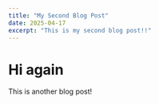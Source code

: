 ```yaml
---
title: "My Second Blog Post"
date: 2025-04-17
excerpt: "This is my second blog post!!"
---
```


# Hi again

This is another blog post!